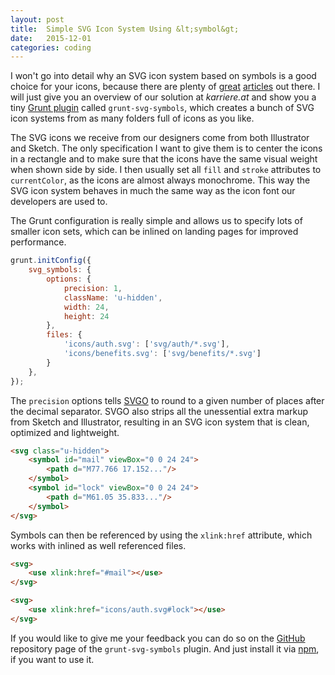 ```yaml
---
layout: post
title:  Simple SVG Icon System Using &lt;symbol&gt;
date:   2015-12-01
categories: coding
---
```


I won't go into detail why an SVG icon system based on symbols is a good choice for your icons, because there are plenty of [great](https://css-tricks.com/svg-symbol-good-choice-icons/) [articles](https://24ways.org/2014/an-overview-of-svg-sprite-creation-techniques/) out there. I will just give you an overview of our solution at *karriere.at* and show you a tiny [Grunt plugin](https://www.npmjs.com/package/grunt-svg-symbols) called `grunt-svg-symbols`, which creates a bunch of SVG icon systems from as many folders full of icons as you like.

The SVG icons we receive from our designers come from both Illustrator and Sketch. The only specification I want to give them is to center the icons in a rectangle and to make sure that the icons have the same visual weight when shown side by side. I then usually set all `fill` and `stroke` attributes to `currentColor`, as the icons are almost always monochrome. This way the SVG icon system behaves in much the same way as the icon font our developers are used to.

The Grunt configuration is really simple and allows us to specify lots of smaller icon sets, which can be inlined on landing pages for improved performance.

~~~ js
grunt.initConfig({
    svg_symbols: {
        options: {
            precision: 1,
            className: 'u-hidden',
            width: 24,
            height: 24
        },
        files: {
            'icons/auth.svg': ['svg/auth/*.svg'],
            'icons/benefits.svg': ['svg/benefits/*.svg']
        }
    },
});
~~~

The `precision` options tells [SVGO](https://github.com/svg/svgo) to round to a given number of places after the decimal separator. SVGO also strips all the unessential extra markup from Sketch and Illustrator, resulting in an SVG icon system that is clean, optimized and lightweight.

~~~ html
<svg class="u-hidden">
    <symbol id="mail" viewBox="0 0 24 24">
        <path d="M77.766 17.152..."/>
    </symbol>
    <symbol id="lock" viewBox="0 0 24 24">
        <path d="M61.05 35.833..."/>
    </symbol>
</svg>
~~~

Symbols can then be referenced by using the `xlink:href` attribute, which works with inlined as well referenced files.

~~~ html
<svg>
    <use xlink:href="#mail"></use>
</svg>
~~~

~~~ html
<svg>
    <use xlink:href="icons/auth.svg#lock"></use>
</svg>
~~~

If you would like to give me your feedback you can do so on the [GitHub](https://github.com/Lorti/grunt-svg-symbols) repository page of the `grunt-svg-symbols` plugin. And just install it via
[npm](https://www.npmjs.com/package/grunt-svg-symbols), if you want to use it.
